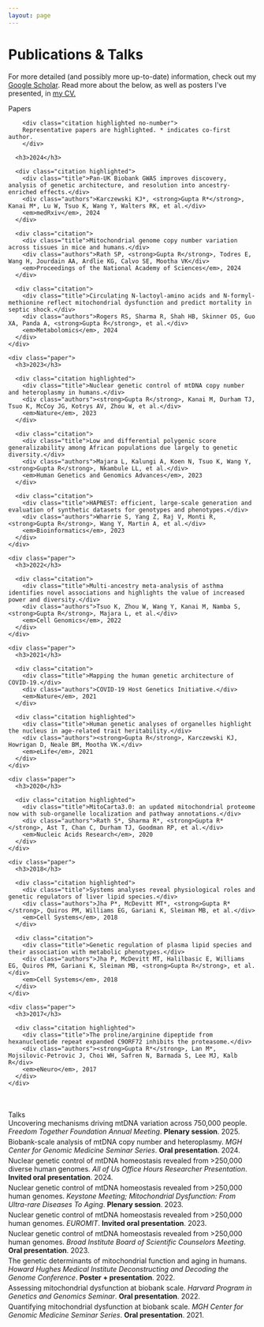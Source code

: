 ```yaml
---
layout: page
---
```


<div class="publications">
  <h1 class="page-title">Publications & Talks</h1>
  <p>For more detailed (and possibly more up-to-date) information, check out my <a href="https://scholar.google.com/citations?user=mEIsOuMAAAAJ&hl=en">Google Scholar</a>. Read more about the below, as well as posters I've presented, in <a href="/assets/cv.pdf">my CV.</a></p>

  <div class="subheading">Papers</div>

  <section class="papers">
    <div class="paper">

        <div class="citation highlighted no-number">
        Representative papers are highlighted. * indicates co-first author.
        </div>

      <h3>2024</h3>
      
      <div class="citation highlighted">
        <div class="title">Pan-UK Biobank GWAS improves discovery, analysis of genetic architecture, and resolution into ancestry-enriched effects.</div>
        <div class="authors">Karczewski KJ*, <strong>Gupta R*</strong>, Kanai M*, Lu W, Tsuo K, Wang Y, Walters RK, et al.</div>
        <em>medRxiv</em>, 2024
      </div>

      <div class="citation">
        <div class="title">Mitochondrial genome copy number variation across tissues in mice and humans.</div>
        <div class="authors">Rath SP, <strong>Gupta R</strong>, Todres E, Wang H, Jourdain AA, Ardlie KG, Calvo SE, Mootha VK</div>
        <em>Proceedings of the National Academy of Sciences</em>, 2024
      </div>

      <div class="citation">
        <div class="title">Circulating N-lactoyl-amino acids and N-formyl-methionine reflect mitochondrial dysfunction and predict mortality in septic shock.</div>
        <div class="authors">Rogers RS, Sharma R, Shah HB, Skinner OS, Guo XA, Panda A, <strong>Gupta R</strong>, et al.</div>
        <em>Metabolomics</em>, 2024
      </div>
    </div>

    <div class="paper">
      <h3>2023</h3>
      
      <div class="citation highlighted">
        <div class="title">Nuclear genetic control of mtDNA copy number and heteroplasmy in humans.</div>
        <div class="authors"><strong>Gupta R</strong>, Kanai M, Durham TJ, Tsuo K, McCoy JG, Kotrys AV, Zhou W, et al.</div>
        <em>Nature</em>, 2023
      </div>

      <div class="citation">
        <div class="title">Low and differential polygenic score generalizability among African populations due largely to genetic diversity.</div>
        <div class="authors">Majara L, Kalungi A, Koen N, Tsuo K, Wang Y, <strong>Gupta R</strong>, Nkambule LL, et al.</div>
        <em>Human Genetics and Genomics Advances</em>, 2023
      </div>

      <div class="citation">
        <div class="title">HAPNEST: efficient, large-scale generation and evaluation of synthetic datasets for genotypes and phenotypes.</div>
        <div class="authors">Wharrie S, Yang Z, Raj V, Monti R, <strong>Gupta R</strong>, Wang Y, Martin A, et al.</div>
        <em>Bioinformatics</em>, 2023
      </div>
    </div>

    <div class="paper">
      <h3>2022</h3>
      
      <div class="citation">
        <div class="title">Multi-ancestry meta-analysis of asthma identifies novel associations and highlights the value of increased power and diversity.</div>
        <div class="authors">Tsuo K, Zhou W, Wang Y, Kanai M, Namba S, <strong>Gupta R</strong>, Majara L, et al.</div>
        <em>Cell Genomics</em>, 2022
      </div>
    </div>

    <div class="paper">
      <h3>2021</h3>
      
      <div class="citation">
        <div class="title">Mapping the human genetic architecture of COVID-19.</div>
        <div class="authors">COVID-19 Host Genetics Initiative.</div>
        <em>Nature</em>, 2021
      </div>

      <div class="citation highlighted">
        <div class="title">Human genetic analyses of organelles highlight the nucleus in age-related trait heritability.</div>
        <div class="authors"><strong>Gupta R</strong>, Karczewski KJ, Howrigan D, Neale BM, Mootha VK.</div>
        <em>eLife</em>, 2021
      </div>
    </div>

    <div class="paper">
      <h3>2020</h3>
      
      <div class="citation highlighted">
        <div class="title">MitoCarta3.0: an updated mitochondrial proteome now with sub-organelle localization and pathway annotations.</div>
        <div class="authors">Rath S*, Sharma R*, <strong>Gupta R*</strong>, Ast T, Chan C, Durham TJ, Goodman RP, et al.</div>
        <em>Nucleic Acids Research</em>, 2020
      </div>
    </div>

    <div class="paper">
      <h3>2018</h3>
      
      <div class="citation highlighted">
        <div class="title">Systems analyses reveal physiological roles and genetic regulators of liver lipid species.</div>
        <div class="authors">Jha P*, McDevitt MT*, <strong>Gupta R*</strong>, Quiros PM, Williams EG, Gariani K, Sleiman MB, et al.</div>
        <em>Cell Systems</em>, 2018
      </div>

      <div class="citation">
        <div class="title">Genetic regulation of plasma lipid species and their association with metabolic phenotypes.</div>
        <div class="authors">Jha P, McDevitt MT, Halilbasic E, Williams EG, Quiros PM, Gariani K, Sleiman MB, <strong>Gupta R</strong>, et al.</div>
        <em>Cell Systems</em>, 2018
      </div>
    </div>

    <div class="paper">
      <h3>2017</h3>
      
      <div class="citation highlighted">
        <div class="title">The proline/arginine dipeptide from hexanucleotide repeat expanded C9ORF72 inhibits the proteasome.</div>
        <div class="authors"><strong>Gupta R*</strong>, Lan M*, Mojsilovic-Petrovic J, Choi WH, Safren N, Barmada S, Lee MJ, Kalb R</div>
        <em>eNeuro</em>, 2017
      </div>
    </div>
  </section>

  <div class="subheading" style="margin-top: 3rem;">Talks</div>

  <section class="papers" style="counter-reset: citation-counter 10">
    <div class="paper">
      <div class="citation" style="padding-bottom: 0.25rem">
        Uncovering mechanisms driving mtDNA variation across 750,000 people. <em>Freedom Together Foundation Annual Meeting</em>. <strong>Plenary session</strong>. 2025.
      </div>
      <div class="citation" style="padding-bottom: 0.25rem">
        Biobank-scale analysis of mtDNA copy number and heteroplasmy. <em>MGH Center for Genomic Medicine Seminar Series</em>. <strong>Oral presentation</strong>. 2024.
      </div>
      <div class="citation" style="padding-bottom: 0.25rem">
        Nuclear genetic control of mtDNA homeostasis revealed from >250,000 diverse human genomes. <em>All of Us Office Hours Researcher Presentation</em>. <strong>Invited oral presentation</strong>. 2024.
      </div>
      <div class="citation" style="padding-bottom: 0.25rem">
        Nuclear genetic control of mtDNA homeostasis revealed from >250,000 human genomes. <em>Keystone Meeting; Mitochondrial Dysfunction: From Ultra-rare Diseases To Aging</em>. <strong>Plenary session</strong>. 2023.
      </div>
      <div class="citation" style="padding-bottom: 0.25rem">
        Nuclear genetic control of mtDNA homeostasis revealed from >250,000 human genomes. <em>EUROMIT</em>. <strong>Invited oral presentation</strong>. 2023.
      </div>
      <div class="citation" style="padding-bottom: 0.25rem">
        Nuclear genetic control of mtDNA homeostasis revealed from >250,000 human genomes. <em>Broad Institute Board of Scientific Counselors Meeting</em>. <strong>Oral presentation</strong>. 2023.
      </div>
      <div class="citation" style="padding-bottom: 0.25rem">
        The genetic determinants of mitochondrial function and aging in humans. <em>Howard Hughes Medical Institute Deconstructing and Decoding the Genome Conference</em>. <strong>Poster + presentation</strong>. 2022.
      </div>
      <div class="citation" style="padding-bottom: 0.25rem">
        Assessing mitochondrial dysfunction at biobank scale. <em>Harvard Program in Genetics and Genomics Seminar</em>. <strong>Oral presentation</strong>. 2022.
      </div>
      <div class="citation" style="padding-bottom: 0.25rem">
        Quantifying mitochondrial dysfunction at biobank scale. <em>MGH Center for Genomic Medicine Seminar Series</em>. <strong>Oral presentation</strong>. 2021.
      </div>
    </div>
  </section>
<!---
  <div class="subheading" style="margin-top: 3rem;">Posters</div>

  <section class="papers">
    <div class="paper">
      <h3>2024</h3>
      <div class="citation" style="padding-bottom: 0.25rem">
        Pervasive human mitochondrial-nuclear interactions and their implications for disease identified across >600,000 individuals. <em>American Society of Human Genetics</em>.
      </div>
    </div>
    <div class="paper">
      <h3>2022</h3>
      <div class="citation" style="padding-bottom: 0.25rem">
        Quantifying mitochondrial dysfunction at biobank scale using insights from rare disease. <em>American Society of Human Genetics</em>.
      </div>
      <div class="citation" style="padding-bottom: 0.25rem">
        Organelles and aging: a human genetic approach. <em>Harvard Program in Genetics and Genomics Symposium</em>.
      </div>
    </div>
    <div class="paper">
      <h3>2021</h3>
      <div class="citation" style="padding-bottom: 0.25rem">
        Organelles and aging: a human genetic approach. <em>American Society of Human Genetics</em>.
      </div>
      <div class="citation" style="padding-bottom: 0.25rem">
        Human genetic analyses of organelles highlight the nucleus, but not the mitochondrion, in age-related trait heritability. <em>MGH Scientific Advisory Board Meeting</em>.
      </div>
    </div>
    <div class="paper">
      <h3>2019</h3>
      <div class="citation" style="padding-bottom: 0.25rem">
        An acute presentation of hereditary pancreatitis in a 24-year-old. <em>New England Regional Society of General Internal Medicine</em>.
      </div>
      <div class="citation" style="padding-bottom: 0.25rem">
        Human Genetics of Mitochondrial DNA Copy Number Variation. <em>Harvard Medical School Soma Weiss Student Research Day</em>.
      </div>
    </div>
    <div class="paper">
      <h3>2017</h3>
      <div class="citation" style="padding-bottom: 0.25rem">
        Identification and Bioinformatic Network Analysis of Lipid Quantitative Trait Loci. <em>Morgridge Scientific Advisory Board Meeting</em>.
      </div>
    </div>
    <div class="paper">
      <h3>2016</h3>
      <div class="citation" style="padding-bottom: 0.25rem">
        The Proline/Arginine Dipeptide from C9orf72 RAN Translation Leads to Cellular Degradation Pathway Dysfunction. <em>Penn Symposium on Undergraduate Research in Biology</em>.
      </div>
    </div>
  </section>
-->

</div> 